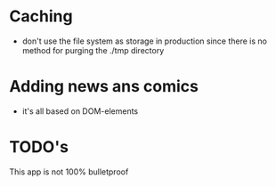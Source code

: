 # Caching
- don't use the file system as storage in production since there is no method for purging the ./tmp directory

# Adding news ans comics
- it's all based on DOM-elements

# TODO's
This app is not 100% bulletproof
